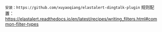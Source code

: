 ```安装：https://github.com/xuyaoqiang/elastalert-dingtalk-plugin```
规则配置：https://elastalert.readthedocs.io/en/latest/recipes/writing_filters.html#common-filter-types
